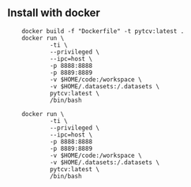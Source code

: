 
## Install with docker

        docker build -f "Dockerfile" -t pytcv:latest .
        docker run \
                -ti \
                --privileged \
                --ipc=host \
                -p 8888:8888
                -p 8889:8889
                -v $HOME/code:/workspace \
                -v $HOME/.datasets:/.datasets \
                pytcv:latest \
                /bin/bash

        docker run \
                -ti \
                --privileged \
                --ipc=host \
                -p 8888:8888
                -p 8889:8889
                -v $HOME/code:/workspace \
                -v $HOME/.datasets:/.datasets \
                pytcv:latest \
                /bin/bash
